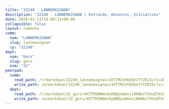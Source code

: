 ```yaml
---
title: "32240 - LANNEMAIGNAN"
description: "32240 - LANNEMAIGNAN | Entraide, Annonces, Initiatives"
date: 2020-01-11T14:09:21+09:00
collapsible: false
layout: commune
comm:
  nom: "LANNEMAIGNAN"
  slug: lannemaignan
  cp: "32240"
dept:
  nom: "Gers"
  slug: gers
  num: "32"
peerpad:
  comm:
    read_path: /r/markdown/32240_lannemaignan/4XTTMCUYWZ6XJ7YZRJSLfzc4FuwLbQopbDoo51oydf9yngKJp
    write_path: /w/markdown/32240_lannemaignan/4XTTMCUYWZ6XJ7YZRJSLfzc4FuwLbQopbDoo51oydf9yngKJp-K3TgTpvFwV3TYEuJSu7pvoamXpj31gmzZoGBuFKfhWP8Mvxja4NKzq474SCWy1dFatGn5UciEEvz1zCxnZCjNJ6HnW5j22uvp8zTL2tTcWi2zm9ip4t4pvdnUdhB76TAeRMNv6UG
  dept:
    read_path: /r/markdown/32_gers/4XTTM2WNmn4yHBQyoAmovj8KWbv7VUoQTmvDpdT3o124AgWEe
    write_path: /w/markdown/32_gers/4XTTM2WNmn4yHBQyoAmovj8KWbv7VUoQTmvDpdT3o124AgWEe-K3TgUpYJfQLfW5uoLbdwErZNx29AEkCAso1EvCZzqaD3z7aQWWvGchjPJifpsj2b2MrnxAXUWCQXyv6K9rEMDPiEmuqTRE8ziuYLh1MUbtQUwwoYxV2abqSdJr66fFRHJZtY62y8
---
```


